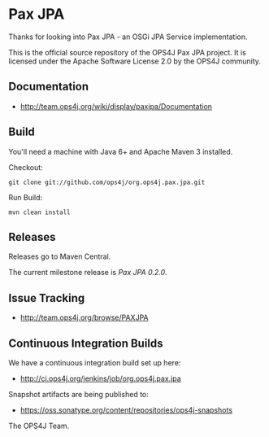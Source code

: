 ﻿Pax JPA
=======

Thanks for looking into Pax JPA - an OSGi JPA Service implementation. 

This is the official source repository of the OPS4J Pax JPA project.
It is licensed under the Apache Software License 2.0 by the OPS4J community.

## Documentation

* <http://team.ops4j.org/wiki/display/paxjpa/Documentation>

## Build

You'll need a machine with Java 6+ and Apache Maven 3 installed.

Checkout:

    git clone git://github.com/ops4j/org.ops4j.pax.jpa.git

Run Build:

    mvn clean install


## Releases

Releases go to Maven Central.

The current milestone release is *Pax JPA 0.2.0*.

## Issue Tracking

* <http://team.ops4j.org/browse/PAXJPA>

## Continuous Integration Builds

We have a continuous integration build set up here:

* <http://ci.ops4j.org/jenkins/job/org.ops4j.pax.jpa>

Snapshot artifacts are being published to:

* <https://oss.sonatype.org/content/repositories/ops4j-snapshots>


The OPS4J Team.

